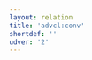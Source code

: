 ```yaml
---
layout: relation
title: 'advcl:conv'
shortdef: ''
udver: '2'
---
```

<!-- Interlanguage links updated Út zář 29 18:41:05 CEST 2020 -->
